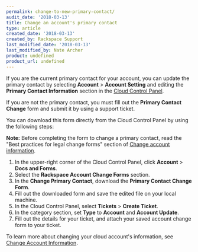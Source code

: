 ```yaml
---
permalink: change-to-new-primary-contact/
audit_date: '2018-03-13'
title: Change an account's primary contact
type: article
created_date: '2018-03-13'
created_by: Rackspace Support
last_modified_date: '2018-03-13'
last_modified_by: Nate Archer
product: undefined
product_url: undefined
---
```


If you are the current primary contact for your account, you can update the primary contact by selecting **Account** > **Account Setting** and editing the **Primary Contact Information** section in the [Cloud Control Panel](http://mycloud.rackspace.com).

If you are not the primary contact, you must fill out the **Primary
Contact Change** form and submit it by using a support ticket.

You can download this form directly from the Cloud Control Panel by using the following steps:

**Note:** Before completing the form to change a primary contact, read the "Best practices for legal change forms" section of [Change account information](/how-to/change-account-information).

1. In the upper-right corner of the Cloud Control Panel, click **Account** > **Docs and Forms**.
2. Select the **Rackspace Account Change Forms** section.
3. In the **Change Primary Contact**, download the **Primary Contact Change Form**.
4. Fill out the downloaded form and save the edited file on your local machine.
5. In the Cloud Control Panel, select **Tickets** > **Create Ticket**.
6. In the category section, set **Type** to **Account** and **Account Update**.
7. Fill out the details for your ticket, and attach your saved account change form to your ticket.

To learn more about changing your cloud account's information, see
[Change Account Information](/how-to/change-account-information).
